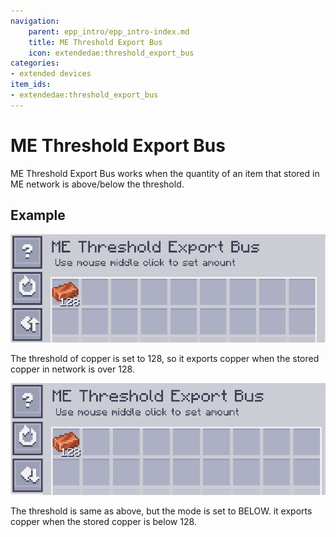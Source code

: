 ```yaml
---
navigation:
    parent: epp_intro/epp_intro-index.md
    title: ME Threshold Export Bus
    icon: extendedae:threshold_export_bus
categories:
- extended devices
item_ids:
- extendedae:threshold_export_bus
---
```


# ME Threshold Export Bus

<GameScene zoom="8" background="transparent">
  <ImportStructure src="../structure/cable_threshold_export_bus.snbt"></ImportStructure>
</GameScene>

ME Threshold Export Bus works when the quantity of an item that stored in ME network is above/below the threshold.

## Example

![GUI](../pic/thr_bus_gui1.png)

The threshold of copper is set to 128, so it exports copper when the stored copper in network is over 128.

![GUI](../pic/thr_bus_gui2.png)

The threshold is same as above, but the mode is set to BELOW. it exports copper when the stored copper is below 128.
